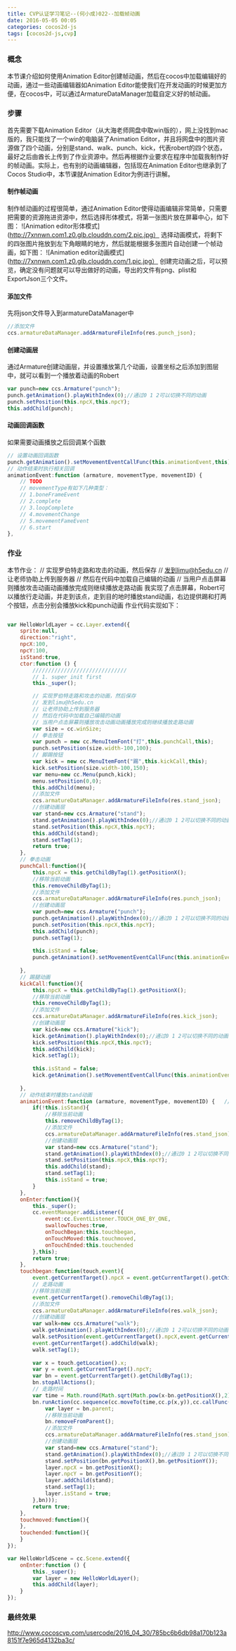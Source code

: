 ```yaml
---
title: CVP认证学习笔记--(何小成)022--加载帧动画
date: 2016-05-05 00:05
categories: cocos2d-js
tags: [cocos2d-js,cvp]
---
```

### 概念
本节课介绍如何使用Animation Editor创建帧动画，然后在cocos中加载编辑好的动画，通过一些动画编辑器如Animation Editor能使我们在开发动画的时候更加方便，在cocos中，可以通过ArmatureDataManager加载自定义好的帧动画。<!--more-->
### 步骤
首先需要下载Animation Editor（从大海老师网盘中取win版的），网上没找到mac版的，我只能找了一个win的电脑装了Animation Editor，并且将网盘中的图片资源做了四个动画，分别是stand、walk、punch、kick，代表robert的四个状态，最好之后由酋长上传到了作业资源中。然后再根据作业要求在程序中加载我制作好的帧动画。实际上，也有别的动画编辑器，包括现在Animation Editor也继承到了Cocos Studio中，本节课就Animation Editor为例进行讲解。
#### 制作帧动画
制作帧动画的过程很简单，通过Animation Editor使得动画编辑非常简单，只需要把需要的资源拖进资源中，然后选择形体模式，将第一张图片放在屏幕中心，如下图：
![Animation editor形体模式](http://7xnnwn.com1.z0.glb.clouddn.com/2.pic.jpg）
选择动画模式，将剩下的四张图片拖放到左下角眼睛的地方，然后就能根据多张图片自动创建一个帧动画，如下图：
![Animation editor动画模式](http://7xnnwn.com1.z0.glb.clouddn.com/1.pic.jpg）
创建完动画之后，可以预览，确定没有问题就可以导出做好的动画，导出的文件有png、plist和ExportJson三个文件。
#### 添加文件
先将json文件导入到armatureDataManager中
```javascript
//添加文件
ccs.armatureDataManager.addArmatureFileInfo(res.punch_json);
```
#### 创建动画层
通过Armature创建动画层，并设置播放第几个动画，设置坐标之后添加到图层中，就可以看到一个播放着动画的Robert
```javascript
var punch=new ccs.Armature("punch");
punch.getAnimation().playWithIndex(0);//通过0 1 2可以切换不同的动画
punch.setPosition(this.npcX,this.npcY);
this.addChild(punch);
```
#### 动画回调函数
如果需要动画播放之后回调某个函数
```javascript
// 设置动画回调函数
punch.getAnimation().setMovementEventCallFunc(this.animationEvent,this); 
// 动作结束时执行相关回调
animationEvent:function (armature, movementType, movementID) {   
    // TODO
    // movementType有如下几种类型：
    // 1.boneFrameEvent
    // 2.complete
    // 3.loopComplete
    // 4.movementChange
    // 5.movementFameEvent
    // 6.start
},
```
### 作业
本节作业：
// 实现罗伯特走路和攻击的动画，然后保存
// 发到limu@h5edu.cn
// 让老师协助上传到服务器
// 然后在代码中加载自己编辑的动画
// 当用户点击屏幕则播放攻击动画动画播放完成则继续播放走路动画
我实现了点击屏幕，Robert可以播放行走动画，并走到该点，走到目的地时播放stand动画，右边提供踢和打两个按钮，点击分别会播放kick和punch动画
作业代码实现如下：
```javascript

var HelloWorldLayer = cc.Layer.extend({
    sprite:null,
    direction:"right",
    npcX:100,
    npcY:100,
    isStand:true,
    ctor:function () {
        //////////////////////////////
        // 1. super init first
        this._super();

        // 实现罗伯特走路和攻击的动画，然后保存
        // 发到limu@h5edu.cn
        // 让老师协助上传到服务器
        // 然后在代码中加载自己编辑的动画
        // 当用户点击屏幕则播放攻击动画动画播放完成则继续播放走路动画
        var size = cc.winSize;
        // 拳击按钮
        var punch = new cc.MenuItemFont("打",this.punchCall,this);
        punch.setPosition(size.width-100,100);
        // 脚踢按钮
        var kick = new cc.MenuItemFont("踢",this.kickCall,this);
        kick.setPosition(size.width-100,150);
        var menu=new cc.Menu(punch,kick);
        menu.setPosition(0,0);
        this.addChild(menu);
        //添加文件
        ccs.armatureDataManager.addArmatureFileInfo(res.stand_json);
        //创建动画层
        var stand=new ccs.Armature("stand");
        stand.getAnimation().playWithIndex(0);//通过0 1 2可以切换不同的动画
        stand.setPosition(this.npcX,this.npcY);
        this.addChild(stand);
        stand.setTag(1);
        return true;
    },
    // 拳击动画
    punchCall:function(){
        this.npcX = this.getChildByTag(1).getPositionX();
        //移除当前动画
        this.removeChildByTag(1);
        //添加文件
        ccs.armatureDataManager.addArmatureFileInfo(res.punch_json);
        //创建动画层
        var punch=new ccs.Armature("punch");
        punch.getAnimation().playWithIndex(0);//通过0 1 2可以切换不同的动画
        punch.setPosition(this.npcX,this.npcY);
        this.addChild(punch);
        punch.setTag(1);
        
        this.isStand = false;
        punch.getAnimation().setMovementEventCallFunc(this.animationEvent,this);  //为Armature添加一个事件监听
        
    },
    // 踢腿动画
    kickCall:function(){
        this.npcX = this.getChildByTag(1).getPositionX();
        //移除当前动画
        this.removeChildByTag(1);
        //添加文件
        ccs.armatureDataManager.addArmatureFileInfo(res.kick_json);
        //创建动画层
        var kick=new ccs.Armature("kick");
        kick.getAnimation().playWithIndex(0);//通过0 1 2可以切换不同的动画
        kick.setPosition(this.npcX,this.npcY);
        this.addChild(kick);
        kick.setTag(1);
        
        this.isStand = false;
        kick.getAnimation().setMovementEventCallFunc(this.animationEvent,this);  //为Armature添加一个事件监听
        
    },
    // 动作结束时播放stand动画
    animationEvent:function (armature, movementType, movementID) {   //当事件loopComplete发生时触发下一个动作；
        if(!this.isStand){
            //移除当前动画
            this.removeChildByTag(1);
            //添加文件
            ccs.armatureDataManager.addArmatureFileInfo(res.stand_json);
            //创建动画层
            var stand=new ccs.Armature("stand");
            stand.getAnimation().playWithIndex(0);//通过0 1 2可以切换不同的动画
            stand.setPosition(this.npcX,this.npcY);
            this.addChild(stand);
            stand.setTag(1);
            this.isStand = true;
        }
    },
    onEnter:function(){
        this._super();
        cc.eventManager.addListener({
            event:cc.EventListener.TOUCH_ONE_BY_ONE,
            swallowTouches:true,
            onTouchBegan:this.touchbegan,
            onTouchMoved:this.touchmoved,
            onTouchEnded:this.touchended
        },this);
        return true;
    },
    touchbegan:function(touch,event){
        event.getCurrentTarget().npcX = event.getCurrentTarget().getChildByTag(1).getPositionX();
        // 走路动画
        //移除当前动画
        event.getCurrentTarget().removeChildByTag(1);
        //添加文件
        ccs.armatureDataManager.addArmatureFileInfo(res.walk_json);
        //创建动画层
        var walk=new ccs.Armature("walk");
        walk.getAnimation().playWithIndex(0);//通过0 1 2可以切换不同的动画
        walk.setPosition(event.getCurrentTarget().npcX,event.getCurrentTarget().npcY);
        event.getCurrentTarget().addChild(walk);
        walk.setTag(1);
        
        var x = touch.getLocation().x;
        var y = event.getCurrentTarget().npcY;
        var bn = event.getCurrentTarget().getChildByTag(1);
        bn.stopAllActions();
        // 走路时间
        var time = Math.round(Math.sqrt(Math.pow(x-bn.getPositionX(),2)+Math.pow(y-bn.getPositionY(),2)))/100;
        bn.runAction(cc.sequence(cc.moveTo(time,cc.p(x,y)),cc.callFunc(function(bn){
            var layer = bn.parent;
            //移除当前动画
            bn.removeFromParent();
            //添加文件
            ccs.armatureDataManager.addArmatureFileInfo(res.stand_json);
            //创建动画层
            var stand=new ccs.Armature("stand");
            stand.getAnimation().playWithIndex(0);//通过0 1 2可以切换不同的动画
            stand.setPosition(bn.getPositionX(),bn.getPositionY());
            layer.npcX = bn.getPositionX();
            layer.npcY = bn.getPositionY();
            layer.addChild(stand);
            stand.setTag(1);
            layer.isStand = true;
        },bn)));   
        return true;
    },
    touchmoved:function(){
    },
    touchended:function(){
    }
});

var HelloWorldScene = cc.Scene.extend({
    onEnter:function () {
        this._super();
        var layer = new HelloWorldLayer();
        this.addChild(layer);
    }
});
```

### 最终效果
http://www.cocoscvp.com/usercode/2016_04_30/785bc6b6db98a170b123a8151f7e965d4132ba3c/

